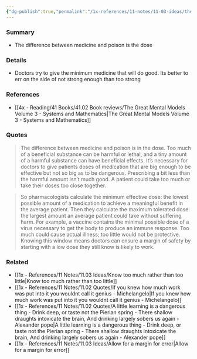 ```yaml
---
{"dg-publish":true,"permalink":"/1x-references/11-notes/11-03-ideas/the-difference-between-medicine-and-poison-is-the-dose/","title":"The difference between medicine and poison is the dose","created":"2025-05-08T11:52:29.242+03:00","updated":"2025-06-08T07:42:53.346+03:00"}
---
```



### Summary
- The difference between medicine and poison is the dose

### Details
- Doctors try to give the minimum medicine that will do good. Its better to err on the side of not strong enough than too strong

### References
- [[4x - Reading/41 Books/41.02 Book reviews/The Great Mental Models Volume 3 - Systems and Mathematics\|The Great Mental Models Volume 3 - Systems and Mathematics]]

### Quotes
> The difference between medicine and poison is in the dose. Too much of a beneficial substance can be harmful or lethal, and a tiny amount of a harmful substance can have beneficial effects. It’s necessary for doctors to give patients doses of medication that are big enough to be effective but not so big as to be dangerous. Prescribing a bit less than the harmful amount isn’t much good. A patient could take too much or take their doses too close together. 

> So pharmacologists calculate the minimum effective dose: the lowest possible amount of a medication to achieve a meaningful benefit in the average patient. Then they calculate the maximum tolerated dose: the largest amount an average patient could take without suffering harm. For example, a vaccine contains the minimal possible dose of a virus necessary to get the body to produce an immune response. Too much could cause actual illness; too little would not be protective. Knowing this window means doctors can ensure a margin of safety by starting with a low dose they still know is likely to work.


### Related
- [[1x - References/11 Notes/11.03 Ideas/Know too much rather than too little\|Know too much rather than too little]]
- [[1x - References/11 Notes/11.02 Quotes/If you knew how much work was put into it you wouldnt call it genius - Michelangelo\|If you knew how much work was put into it you wouldnt call it genius - Michelangelo]]
- [[1x - References/11 Notes/11.02 Quotes/A little learning is a dangerous thing - Drink deep, or taste not the Pierian spring - There shallow draughts intoxicate the brain, And drinking largely sobers us again - Alexander pope\|A little learning is a dangerous thing - Drink deep, or taste not the Pierian spring - There shallow draughts intoxicate the brain, And drinking largely sobers us again - Alexander pope]]
- [[1x - References/11 Notes/11.03 Ideas/Allow for a margin for error\|Allow for a margin for error]]